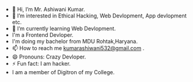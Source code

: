 - 👋 Hi, I’m Mr. Ashiwani Kumar.
- 👀 I’m interested in Ethical Hacking, Web Devlopment, App devlopment etc.
- 🌱 I’m currently learning Web Devlopment.
- I'm a Frontend Devloper.
- I'm doing my bachelor from MDU Rohtak,Haryana.
- 📫 How to reach me kumarashiwani532@gmail.com .
- 😄 Pronouns: Crazy Devloper.
- ⚡ Fun fact: I am hacker.
- I am a member of Digitron of my College.

<!---
AshiwaniKumar-hacker/AshiwaniKumar-hacker is a ✨ special ✨ repository because its `README.md` (this file) appears on your GitHub profile.
You can click the Preview link to take a look at your changes.
--->
